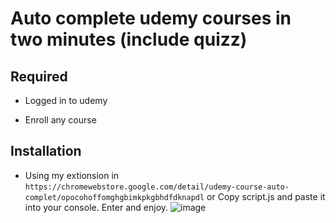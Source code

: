 # Auto complete udemy courses in two minutes (include quizz)


## Required

- Logged in to udemy

- Enroll any course
## Installation

- Using my extionsion in ```https://chromewebstore.google.com/detail/udemy-course-auto-complet/opocohoffomghgbimkpkgbhdfdknapdl``` or Copy script.js and paste it into your console. Enter and enjoy.
  ![image](https://github.com/user-attachments/assets/5f4f06b5-c259-4c7e-b028-db72d1895f99)
